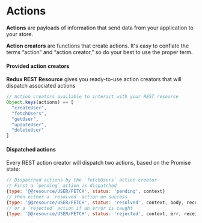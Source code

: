 # Actions

**Actions** are payloads of information that send data from your application to your store.

**Action creators** are functions that create actions. It's easy to conflate the terms “action” and “action creator,” so do your best to use the proper term.

#### Provided action creators

**Redux REST Resource** gives you ready-to-use action creators that will dispatch associated actions

```js
// Action creators available to interact with your REST resource
Object.keys(actions) == [
  "createUser",
  "fetchUsers",
  "getUser",
  "updateUser",
  "deleteUser"
]
```

#### Dispatched actions

Every REST action creator will dispatch two actions, based on the Promise state:

```js
// Dispatched actions by the `fetchUsers` action creator
// First a `pending` action is dispatched
{type: '@@resource/USER/FETCH', status: 'pending', context}
// then either a `resolved` action on success
{type: '@@resource/USER/FETCH', status: 'resolved', context, body, receivedAt}
// or a `rejected` action if an error is caught
{type: '@@resource/USER/FETCH', status: 'rejected', context, err, receivedAt}
```
